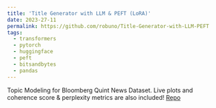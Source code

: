 ```yaml
---
title: 'Title Generator with LLM & PEFT (LoRA)'
date: 2023-27-11
permalink: https://github.com/robuno/Title-Generator-with-LLM-PEFT
tags:
  - transformers
  - pytorch
  - huggingface
  - peft
  - bitsandbytes
  - pandas
---
```


Topic Modeling for Bloomberg Quint News Dataset. Live plots and coherence score & perplexity metrics are also included!
[Repo](https://github.com/robuno/Title-Generator-with-LLM-PEFT)